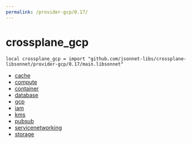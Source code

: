 ```yaml
---
permalink: /provider-gcp/0.17/
---
```


# crossplane_gcp

```jsonnet
local crossplane_gcp = import "github.com/jsonnet-libs/crossplane-libsonnet/provider-gcp/0.17/main.libsonnet"
```



* [cache](cache/index.md)
* [compute](compute/index.md)
* [container](container/index.md)
* [database](database/index.md)
* [gcp](gcp/index.md)
* [iam](iam/index.md)
* [kms](kms/index.md)
* [pubsub](pubsub/index.md)
* [servicenetworking](servicenetworking/index.md)
* [storage](storage/index.md)